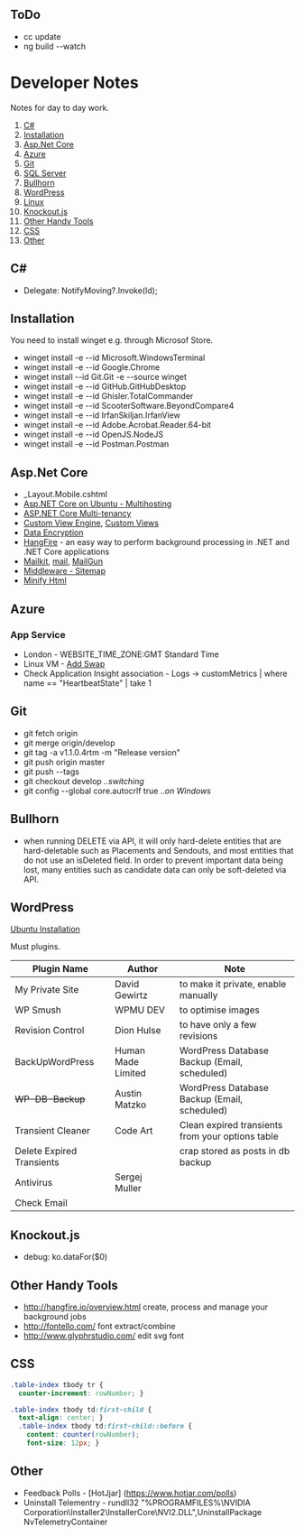 ## ToDo
- cc update
- ng build --watch

# Developer Notes
Notes for day to day work.

1. [C#](#c)
1. [Installation](installation)
1. [Asp.Net Core](#aspnet-core)
1. [Azure](#azure)
1. [Git](#git)
1. [SQL Server](sql-server.md)
1. [Bullhorn](#bullhorn)
1. [WordPress](#wordpress)
1. [Linux](linux.md)
1. [Knockout.js](#knockoutjs)
1. [Other Handy Tools](#other-handy-tools)
1. [CSS](#css)
1. [Other](#other)

## C# #
- Delegate: NotifyMoving?.Invoke(Id);

## Installation
You need to install winget e.g. through Microsof Store.

- winget install -e --id Microsoft.WindowsTerminal
- winget install -e --id Google.Chrome
- winget install --id Git.Git -e --source winget
- winget install -e --id GitHub.GitHubDesktop
- winget install -e --id Ghisler.TotalCommander
- winget install -e --id ScooterSoftware.BeyondCompare4
- winget install -e --id IrfanSkiljan.IrfanView
- winget install -e --id Adobe.Acrobat.Reader.64-bit
- winget install -e --id OpenJS.NodeJS
- winget install -e --id Postman.Postman
 
## Asp.Net Core
- _Layout.Mobile.cshtml
- [Asp.NET Core on Ubuntu - Multihosting](https://developingsoftware.com/aspnetcore-ubuntu#configure-nginx-as-a-reverse-proxy-to-asp.net-core) 
- [ASP.NET Core Multi-tenancy](http://benfoster.io/blog/aspnet-core-multi-tenancy-data-isolation-with-entity-framework)
- [Custom View Engine](http://weblogs.asp.net/imranbaloch/custom-viewengine-aspnet5-mvc6), [Custom Views](http://www.davepaquette.com/archive/2015/05/04/displaying-custom-asp-net-mvc-views-per-deployment.aspx)
- [Data Encryption](https://docs.asp.net/en/latest/security/data-protection/using-data-protection.html)
- [HangFire](http://hangfire.io/) - an easy way to perform background processing in .NET and .NET Core applications 
- [Mailkit](https://github.com/jstedfast/MailKit), [mail](http://stevejgordon.co.uk/how-to-send-emails-in-asp-net-core-1-0), [MailGun](http://benjii.me/2017/02/send-email-using-asp-net-core/)
- [Middleware - Sitemap](http://dotnetthoughts.net/generate-dynamic-xml-sitemaps-in-aspnet5)
- [Minify Html](https://github.com/deanhume/html-minifier)

## Azure
### App Service
- London - WEBSITE_TIME_ZONE:GMT Standard Time
- Linux VM - [Add Swap](https://support.microsoft.com/en-gb/help/4010058/how-to-add-a-swap-file-in-linux-azure-virtual-machines)
- Check Application Insight association - Logs -> customMetrics | where name == "HeartbeatState" | take 1

## Git
- git fetch origin
- git merge origin/develop
- git tag -a v1.1.0.4rtm -m "Release version"
- git push origin master
- git push --tags
- git checkout develop *..switching*
- git config --global core.autocrlf true *..on Windows*

## Bullhorn
- when running DELETE via API, it will only hard-delete entities that are hard-deletable such as Placements and Sendouts, and most entities that do not use an isDeleted field. In order to prevent important data being lost, many entities such as candidate data can only be soft-deleted via API.

## WordPress

[Ubuntu Installation](https://websiteforstudents.com/install-wordpress-on-ubuntu-16-04-17-10-18-04-with-apache2-mariadb-php-7-2-and-lets-encrypt-ssl-tls/)

Must plugins.

Plugin Name | Author | Note
---|---|---
My Private Site | David Gewirtz | to make it private, enable manually
WP Smush | WPMU DEV | to optimise images
Revision Control | Dion Hulse | to have only a few revisions
BackUpWordPress | Human Made Limited | WordPress Database Backup (Email, scheduled)
~~WP-DB-Backup~~ | Austin Matzko | WordPress Database Backup  (Email, scheduled)
Transient Cleaner | Code Art | Clean expired transients from your options table
Delete Expired Transients || crap stored as posts in db backup
Antivirus | Sergej Muller |
Check Email | |

## Knockout.js
- debug: ko.dataFor($0)

## Other Handy Tools
- http://hangfire.io/overview.html create, process and manage your background jobs
- http://fontello.com/ font extract/combine
- http://www.glyphrstudio.com/ edit svg font

## CSS
```css
.table-index tbody tr {
  counter-increment: rowNumber; }

.table-index tbody td:first-child {
  text-align: center; }
  .table-index tbody td:first-child::before {
    content: counter(rowNumber);
    font-size: 12px; }
```

## Other
- Feedback Polls - [HotJjar] (https://www.hotjar.com/polls)
- Uninstall Telementry - rundll32 "%PROGRAMFILES%\NVIDIA Corporation\Installer2\InstallerCore\NVI2.DLL",UninstallPackage NvTelemetryContainer
